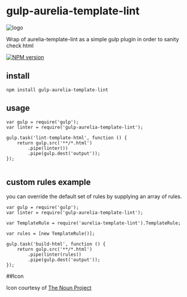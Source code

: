 # gulp-aurelia-template-lint
![logo](https://d30y9cdsu7xlg0.cloudfront.net/png/30843-200.png)

Wrap of aurelia-template-lint as a simple gulp plugin in order to sanity check html

[![NPM version][npm-image]][npm-url]

## install
```
npm install gulp-aurelia-template-lint
```

## usage

```
var gulp = require('gulp');
var linter = require('gulp-aurelia-template-lint');

gulp.task('lint-template-html', function () {
    return gulp.src('**/*.html')
        .pipe(linter())
        .pipe(gulp.dest('output'));
});
 
```

## custom rules example

you can override the default set of rules by supplying an array of rules.

```
var gulp = require('gulp');
var linter = require('gulp-aurelia-template-lint');

var TemplateRule = require('aurelia-template-lint').TemplateRule;

var rules = [new TemplateRule()];

gulp.task('build-html', function () {
    return gulp.src('**/*.html')
        .pipe(linter(rules))
        .pipe(gulp.dest('output'));
});
```

##Icon

Icon courtesy of [The Noun Project](https://thenounproject.com/)

[npm-url]: https://npmjs.org/package/gulp-aurelia-template-lint
[npm-image]: http://img.shields.io/npm/v/gulp-aurelia-template-lint.svg

